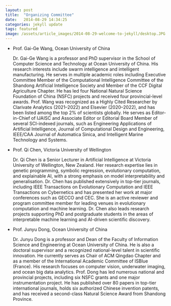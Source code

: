 ```yaml
---
layout: post
title:  "Organizing Committee"
date:   2014-08-29 14:34:25
categories: jekyll update
tags: featured
image: /assets/article_images/2014-08-29-welcome-to-jekyll/desktop.JPG
---
```

- Prof. Gai-Ge Wang, Ocean University of China
 
    Dr. Gai-Ge Wang is a professor and PhD supervisor in the School of Computer Science and Technology at Ocean University of China. His research interests include swarm intelligence and intelligent manufacturing. He serves in multiple academic roles including Executive Committee Member of the Computational Intelligence Committee of the Shandong Artificial Intelligence Society and Member of the CCF Digital Agriculture Chapter. He has led four National Natural Science Foundation of China (NSFC) projects and received four provincial-level awards. Prof. Wang was recognized as a Highly Cited Researcher by Clarivate Analytics (2021–2022) and Elsevier (2020–2022), and has been listed among the top 2% of scientists globally. He serves as Editor-in-Chief of IJAISC and Associate Editor or Editorial Board Member of several SCI-indexed journals, such as Engineering Applications of Artificial Intelligence, Journal of Computational Design and Engineering, IEEE/CAA Journal of Automatica Sinica, and Intelligent Marine Technology and Systems.
- Prof. Qi Chen, Victoria University of Wellington
 
    Dr. Qi Chen is a Senior Lecturer in Artificial Intelligence at Victoria University of Wellington, New Zealand. Her research expertise lies in genetic programming, symbolic regression, evolutionary computation, and explainable AI, with a strong emphasis on model interpretability and generalisation. Dr. Chen has published extensively in top-tier journals, including IEEE Transactions on Evolutionary Computation and IEEE Transactions on Cybernetics and has presented her work at major conferences such as GECCO and CEC. She is an active reviewer and program committee member for leading venues in evolutionary computation and machine learning. Dr. Chen also leads research projects supporting PhD and postgraduate students in the areas of interpretable machine learning and AI-driven scientific discovery.
- Prof. Junyu Dong, Ocean University of China
 
    Dr. Junyu Dong is a professor and Dean of the Faculty of Information Science and Engineering at Ocean University of China. He is also a doctoral supervisor and a recognized national-level talent in scientific innovation. He currently serves as Chair of ACM Qingdao Chapter and as a member of the International Academic Committee of ISBlue (France). His research focuses on computer vision, underwater imaging, and ocean big data analytics. Prof. Dong has led numerous national and provincial projects, including six NSFC grants and one major instrumentation project. He has published over 80 papers in top-tier international journals, holds six authorized Chinese invention patents, and has received a second-class Natural Science Award from Shandong Province.
